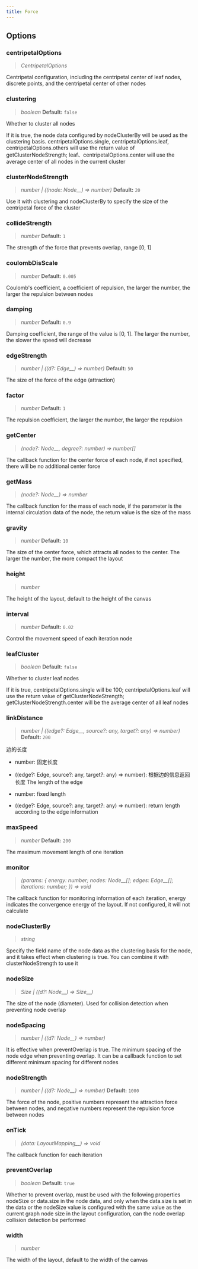 ```yaml
---
title: Force
---
```


## Options

### centripetalOptions

> _CentripetalOptions_

Centripetal configuration, including the centripetal center of leaf nodes, discrete points, and the centripetal center of other nodes

### clustering

> _boolean_ **Default:** `false`

Whether to cluster all nodes

If it is true, the node data configured by nodeClusterBy will be used as the clustering basis. centripetalOptions.single, centripetalOptions.leaf, centripetalOptions.others will use the return value of getClusterNodeStrength; leaf、centripetalOptions.center will use the average center of all nodes in the current cluster

### clusterNodeStrength

> _number \| ((node:_ _Node\_\_) => number)_ **Default:** `20`

Use it with clustering and nodeClusterBy to specify the size of the centripetal force of the cluster

### collideStrength

> _number_ **Default:** `1`

The strength of the force that prevents overlap, range [0, 1]

### coulombDisScale

> _number_ **Default:** `0.005`

Coulomb's coefficient, a coefficient of repulsion, the larger the number, the larger the repulsion between nodes

### damping

> _number_ **Default:** `0.9`

Damping coefficient, the range of the value is [0, 1]. The larger the number, the slower the speed will decrease

### edgeStrength

> _number \| ((d?:_ _Edge\_\_) => number)_ **Default:** `50`

The size of the force of the edge (attraction)

### factor

> _number_ **Default:** `1`

The repulsion coefficient, the larger the number, the larger the repulsion

### getCenter

> _(node?:_ _Node\_\_, degree?: number) => number[]_

The callback function for the center force of each node, if not specified, there will be no additional center force

### getMass

> _(node?:_ _Node\_\_) => number_

The callback function for the mass of each node, if the parameter is the internal circulation data of the node, the return value is the size of the mass

### gravity

> _number_ **Default:** `10`

The size of the center force, which attracts all nodes to the center. The larger the number, the more compact the layout

### height

> _number_

The height of the layout, default to the height of the canvas

### interval

> _number_ **Default:** `0.02`

Control the movement speed of each iteration node

### leafCluster

> _boolean_ **Default:** `false`

Whether to cluster leaf nodes

If it is true, centripetalOptions.single will be 100; centripetalOptions.leaf will use the return value of getClusterNodeStrength; getClusterNodeStrength.center will be the average center of all leaf nodes

### linkDistance

> _number \| ((edge?:_ _Edge\_\_, source?: any, target?: any) => number)_ **Default:** `200`

边的长度

- number: 固定长度

- ((edge?: Edge, source?: any, target?: any) => number): 根据边的信息返回长度 The length of the edge

- number: fixed length

- ((edge?: Edge, source?: any, target?: any) => number): return length according to the edge information

### maxSpeed

> _number_ **Default:** `200`

The maximum movement length of one iteration

### monitor

> _(params: { energy: number; nodes:_ _Node\_\_[]; edges:_ _Edge\_\_[]; iterations: number; }) => void_

The callback function for monitoring information of each iteration, energy indicates the convergence energy of the layout. If not configured, it will not calculate

### nodeClusterBy

> _string_

Specify the field name of the node data as the clustering basis for the node, and it takes effect when clustering is true. You can combine it with clusterNodeStrength to use it

### nodeSize

> _Size_ _\| ((d?:_ _Node\_\_) =>_ _Size\_\_)_

The size of the node (diameter). Used for collision detection when preventing node overlap

### nodeSpacing

> _number \| ((d?:_ _Node\_\_) => number)_

It is effective when preventOverlap is true. The minimum spacing of the node edge when preventing overlap. It can be a callback function to set different minimum spacing for different nodes

### nodeStrength

> _number \| ((d?:_ _Node\_\_) => number)_ **Default:** `1000`

The force of the node, positive numbers represent the attraction force between nodes, and negative numbers represent the repulsion force between nodes

### onTick

> _(data:_ _LayoutMapping\_\_) => void_

The callback function for each iteration

### preventOverlap

> _boolean_ **Default:** `true`

Whether to prevent overlap, must be used with the following properties nodeSize or data.size in the node data, and only when the data.size is set in the data or the nodeSize value is configured with the same value as the current graph node size in the layout configuration, can the node overlap collision detection be performed

### width

> _number_

The width of the layout, default to the width of the canvas
